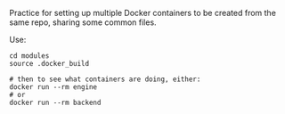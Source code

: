 Practice for setting up multiple Docker containers to be created from the same repo, sharing some common files.

Use:

```{bash}
cd modules
source .docker_build

# then to see what containers are doing, either:
docker run --rm engine
# or
docker run --rm backend
```
